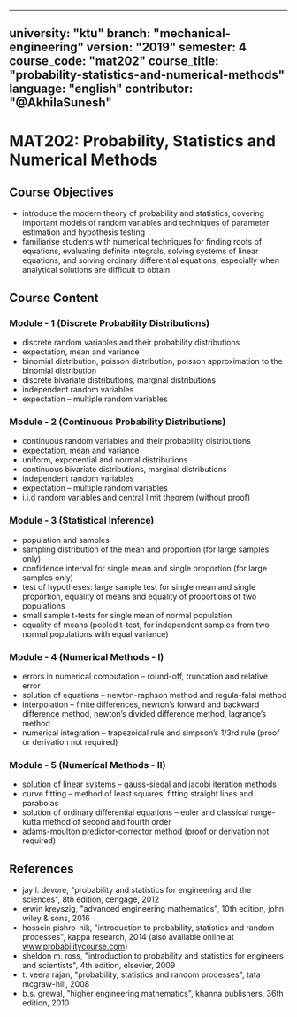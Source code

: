
---
university: "ktu"
branch: "mechanical-engineering"
version: "2019"
semester: 4
course_code: "mat202"
course_title: "probability-statistics-and-numerical-methods"
language: "english"
contributor: "@AkhilaSunesh"
---

# MAT202: Probability, Statistics and Numerical Methods

## Course Objectives

* introduce the modern theory of probability and statistics, covering important models of random variables and techniques of parameter estimation and hypothesis testing  
* familiarise students with numerical techniques for finding roots of equations, evaluating definite integrals, solving systems of linear equations, and solving ordinary differential equations, especially when analytical solutions are difficult to obtain  

## Course Content

### Module - 1 (Discrete Probability Distributions)

* discrete random variables and their probability distributions  
* expectation, mean and variance  
* binomial distribution, poisson distribution, poisson approximation to the binomial distribution  
* discrete bivariate distributions, marginal distributions  
* independent random variables  
* expectation – multiple random variables  

### Module - 2 (Continuous Probability Distributions)

* continuous random variables and their probability distributions  
* expectation, mean and variance  
* uniform, exponential and normal distributions  
* continuous bivariate distributions, marginal distributions  
* independent random variables  
* expectation – multiple random variables  
* i.i.d random variables and central limit theorem (without proof)  

### Module - 3 (Statistical Inference)

* population and samples  
* sampling distribution of the mean and proportion (for large samples only)  
* confidence interval for single mean and single proportion (for large samples only)  
* test of hypotheses: large sample test for single mean and single proportion, equality of means and equality of proportions of two populations  
* small sample t-tests for single mean of normal population  
* equality of means (pooled t-test, for independent samples from two normal populations with equal variance)  

### Module - 4 (Numerical Methods - I)

* errors in numerical computation – round-off, truncation and relative error  
* solution of equations – newton-raphson method and regula-falsi method  
* interpolation – finite differences, newton’s forward and backward difference method, newton’s divided difference method, lagrange’s method  
* numerical integration – trapezoidal rule and simpson’s 1/3rd rule (proof or derivation not required)  

### Module - 5 (Numerical Methods - II)

* solution of linear systems – gauss-siedal and jacobi iteration methods  
* curve fitting – method of least squares, fitting straight lines and parabolas  
* solution of ordinary differential equations – euler and classical runge-kutta method of second and fourth order  
* adams-moulton predictor-corrector method (proof or derivation not required)  

## References

* jay l. devore, "probability and statistics for engineering and the sciences", 8th edition, cengage, 2012  
* erwin kreyszig, "advanced engineering mathematics", 10th edition, john wiley & sons, 2016  
* hossein pishro-nik, "introduction to probability, statistics and random processes", kappa research, 2014 (also available online at www.probabilitycourse.com)  
* sheldon m. ross, "introduction to probability and statistics for engineers and scientists", 4th edition, elsevier, 2009  
* t. veera rajan, "probability, statistics and random processes", tata mcgraw-hill, 2008  
* b.s. grewal, "higher engineering mathematics", khanna publishers, 36th edition, 2010  
